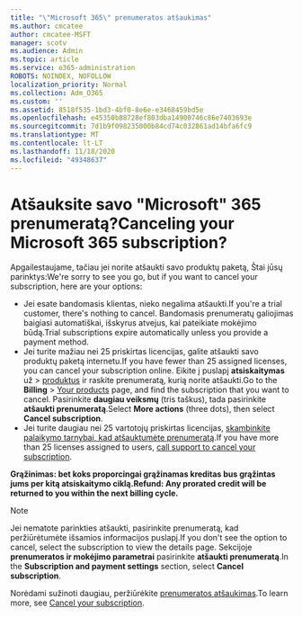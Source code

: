 ```yaml
---
title: "\"Microsoft 365\" prenumeratos atšaukimas"
ms.author: cmcatee
author: cmcatee-MSFT
manager: scotv
ms.audience: Admin
ms.topic: article
ms.service: o365-administration
ROBOTS: NOINDEX, NOFOLLOW
localization_priority: Normal
ms.collection: Adm_O365
ms.custom: ''
ms.assetid: 8518f535-1bd3-4bf0-8e6e-e3468459bd5e
ms.openlocfilehash: e45350b88728ef803dba14900746c86e7403693e
ms.sourcegitcommit: 7d1b9f098235000b84cd74c032861ad14bfa6fc9
ms.translationtype: MT
ms.contentlocale: lt-LT
ms.lasthandoff: 11/18/2020
ms.locfileid: "49348637"
---
```

# <a name="canceling-your-microsoft-365-subscription"></a><span data-ttu-id="d72a3-102">Atšauksite savo "Microsoft" 365 prenumeratą?</span><span class="sxs-lookup"><span data-stu-id="d72a3-102">Canceling your Microsoft 365 subscription?</span></span>

<span data-ttu-id="d72a3-103">Apgailestaujame, tačiau jei norite atšaukti savo produktų paketą, Štai jūsų parinktys:</span><span class="sxs-lookup"><span data-stu-id="d72a3-103">We're sorry to see you go, but if you want to cancel your subscription, here are your options:</span></span>
  
- <span data-ttu-id="d72a3-104">Jei esate bandomasis klientas, nieko negalima atšaukti.</span><span class="sxs-lookup"><span data-stu-id="d72a3-104">If you're a trial customer, there's nothing to cancel.</span></span> <span data-ttu-id="d72a3-105">Bandomasis prenumeratų galiojimas baigiasi automatiškai, išskyrus atvejus, kai pateikiate mokėjimo būdą.</span><span class="sxs-lookup"><span data-stu-id="d72a3-105">Trial subscriptions expire automatically unless you provide a payment method.</span></span>
- <span data-ttu-id="d72a3-106">Jei turite mažiau nei 25 priskirtas licencijas, galite atšaukti savo produktų paketą internetu.</span><span class="sxs-lookup"><span data-stu-id="d72a3-106">If you have fewer than 25 assigned licenses, you can cancel your subscription online.</span></span> <span data-ttu-id="d72a3-107">Eikite į puslapį **atsiskaitymas** už \> [produktus](https://go.microsoft.com/fwlink/p/?linkid=842054) ir raskite prenumeratą, kurią norite atšaukti.</span><span class="sxs-lookup"><span data-stu-id="d72a3-107">Go to the **Billing** \> [Your products](https://go.microsoft.com/fwlink/p/?linkid=842054) page, and find the subscription that you want to cancel.</span></span> <span data-ttu-id="d72a3-108">Pasirinkite **daugiau veiksmų** (tris taškus), tada pasirinkite **atšaukti prenumeratą**.</span><span class="sxs-lookup"><span data-stu-id="d72a3-108">Select **More actions** (three dots), then select **Cancel subscription**.</span></span>
- <span data-ttu-id="d72a3-109">Jei turite daugiau nei 25 vartotojų priskirtas licencijas, [skambinkite palaikymo tarnybai, kad atšauktumėte prenumeratą](https://docs.microsoft.com/microsoft-365/admin/contact-support-for-business-products?view=o365-worldwide).</span><span class="sxs-lookup"><span data-stu-id="d72a3-109">If you have more than 25 licenses assigned to users, [call support to cancel your subscription](https://docs.microsoft.com/microsoft-365/admin/contact-support-for-business-products?view=o365-worldwide).</span></span>

<span data-ttu-id="d72a3-110">**Grąžinimas: bet koks proporcingai grąžinamas kreditas bus grąžintas jums per kitą atsiskaitymo ciklą.**</span><span class="sxs-lookup"><span data-stu-id="d72a3-110">**Refund: Any prorated credit will be returned to you within the next billing cycle.**</span></span>

> [!NOTE]
> <span data-ttu-id="d72a3-111">Jei nematote parinkties atšaukti, pasirinkite prenumeratą, kad peržiūrėtumėte išsamios informacijos puslapį.</span><span class="sxs-lookup"><span data-stu-id="d72a3-111">If you don't see the option to cancel, select the subscription to view the details page.</span></span> <span data-ttu-id="d72a3-112">Sekcijoje **prenumeratos ir mokėjimo parametrai** pasirinkite **atšaukti prenumeratą**.</span><span class="sxs-lookup"><span data-stu-id="d72a3-112">In the **Subscription and payment settings** section, select **Cancel subscription**.</span></span>

<span data-ttu-id="d72a3-113">Norėdami sužinoti daugiau, peržiūrėkite [prenumeratos atšaukimas](https://docs.microsoft.com/microsoft-365/commerce/subscriptions/cancel-your-subscription).</span><span class="sxs-lookup"><span data-stu-id="d72a3-113">To learn more, see [Cancel your subscription](https://docs.microsoft.com/microsoft-365/commerce/subscriptions/cancel-your-subscription).</span></span>